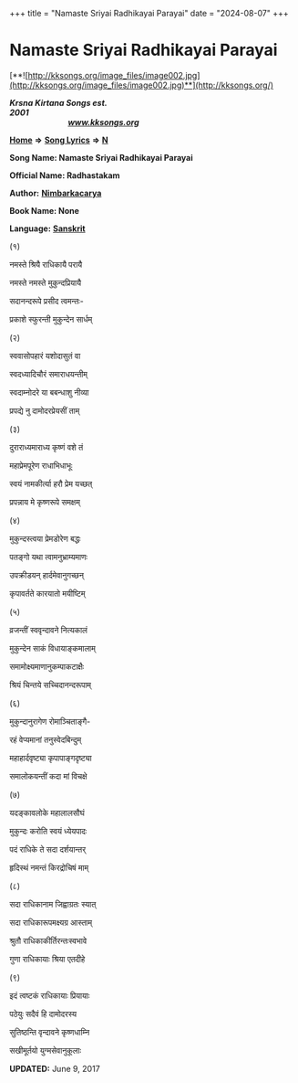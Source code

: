 +++
title = "Namaste Sriyai Radhikayai Parayai"
date = "2024-08-07"
+++

# Namaste Sriyai Radhikayai Parayai
[**![http://kksongs.org/image_files/image002.jpg](http://kksongs.org/image_files/image002.jpg)**](http://kksongs.org/)

**_Krsna Kirtana Songs est. 2001_**                                                                                                                                                 **_www.kksongs.org_**

[**Home**](http://kksongs.org/) **⇒** [**Song Lyrics**](http://kksongs.org/lyrics.html) **⇒** [**N**](http://kksongs.org/songs/song_n.html)

**Song Name: Namaste Sriyai Radhikayai Parayai**

**Official Name: Radhastakam**

**Author:** [**Nimbarkacarya**](http://kksongs.org/authors/list/nimbarka.html)

**Book Name: None**

**Language:** [**Sanskrit**](http://kksongs.org/language/list/sanskrit.html)

(१)

नमस्ते श्रियै राधिकायै परायै

नमस्ते नमस्ते मुकुन्दप्रियायै

सदानन्दरूपे प्रसीद त्वमन्तः\-

प्रकाशे स्फुरन्ती मुकुन्देन सार्धम्

(२)

स्ववासोपहारं यशोदासुतं वा

स्वदध्यादिचौरं समाराधयन्तीम्

स्वदाम्नोदरे या बबन्धाशु नीव्या

प्रपद्ये नु दामोदरप्रेयसीं ताम्

(३)

दुराराध्यमाराध्य कृष्णं वशे तं

महाप्रेमपूरेण राधाभिधाभूः

स्वयं नामकीर्त्या हरौ प्रेम यच्छत्

प्रपन्नाय मे कृष्णरूपे समक्षम्

(४)

मुकुन्दस्त्वया प्रेमडोरेण बद्धः

पतङ्गो यथा त्वामनुभ्राम्यमाणः

उपक्रीडयन् हार्दमेवानुगच्छन्

कृपावर्तते कारयातो मयीष्टिम्

(५)

व्रजन्तीं स्ववृन्दावने नित्यकालं

मुकुन्देन साकं विधायाङ्कमालाम्

समामोक्ष्यमाणानुकम्पाकटाक्षैः

श्रियं चिन्तये सच्चिदानन्दरूपाम्

(६)

मुकुन्दानुरागेण रोमाञ्चिताङ्गै\-

रहं वेप्यमानां तनुस्वेदबिन्दुम्

महाहार्दवृष्ट्या कृपापाङ्गदृष्ट्या

समालोकयन्तीं कदा मां विचक्षे

(७)

यदङ्कावलोके महालालसौघं

मुकुन्दः करोति स्वयं ध्येयपादः

पदं राधिके ते सदा दर्शयान्तर्

हृदिस्थं नमन्तं किरद्रोचिषं माम्

(८)

सदा राधिकानाम जिह्वाग्रतः स्यात्

सदा राधिकारूपमक्ष्यग्र आस्ताम्

श्रुतौ राधिकाकीर्तिरन्तःस्वभावे

गुणा राधिकायाः श्रिया एतदीहे

(९)

इदं त्वष्टकं राधिकायाः प्रियायाः

पठेयुः सदैवं हि दामोदरस्य

सुतिष्ठन्ति वृन्दावने कृष्णधाम्नि

सखीमूर्तयो युग्मसेवानुकूलाः

**UPDATED:** June 9, 2017